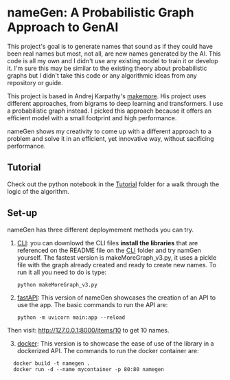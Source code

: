 # nameGen: A Probabilistic Graph Approach to GenAI

This project's goal is to generate names that sound as if they could have been real names but most, not all, are new names generated by the AI. This code is all my own and I didn't use any existing model to train it or develop it. I'm sure this may be similar to the existing theory about probabilistic graphs but I didn't take this code or any algorithmic ideas from any repository or guide. 

This project is based in Andrej Karpathy's [makemore](https://github.com/karpathy/makemore). His project uses different approaches, from bigrams to deep learning and transformers. I use a probabilistic graph instead. 
I picked this approach because it offers an efficient model with a small footprint and high performance.  

nameGen shows my creativity to come up with a different approach to a problem and solve it in an efficient, yet innovative way, without sacificing performance. 

## Tutorial
Check out the python notebook in the [Tutorial](https://github.com/hernanmaldonado/nameGen/tree/main/tutorial) folder for a walk through the logic of the algorithm.  

## Set-up
nameGen has three different deploymement methods you can try.
1. [CLI](https://github.com/hernanmaldonado/nameGen/tree/main/CLI): you can downlowd the CLI files **install the libraries** that are referenced on the README file on the [CLI](https://github.com/hernanmaldonado/nameGen/tree/main/CLI) folder and try namGen yourself.
   The fastest version is makeMoreGraph_v3.py, it uses a pickle file with the graph already created and ready to create new names. To run it all you need to do is type:
    
   ```
   python makeMoreGraph_v3.py
   ```
2. [fastAPI](https://github.com/hernanmaldonado/nameGen/tree/main/fastAPI): This version of nameGen showcases the creation of an API to use the app. The basic commands to run the API are:
   ```
   python -m uvicorn main:app --reload
   ```
  Then visit: http://127.0.0.1:8000/items/10 to get 10 names. 
     
3. [docker](https://github.com/hernanmaldonado/nameGen/tree/main/docker): This version is to showcase the ease of use of the library in a dockerized API. The commands to run the docker container are:
  ```
 	docker build -t namegen .
	docker run -d --name mycontainer -p 80:80 namegen
  ```
